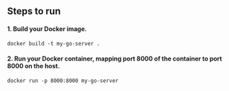 ## Steps to run

#### 1. Build your Docker image.
<code>docker build -t my-go-server . </code>

#### 2. Run your Docker container, mapping port 8000 of the container to port 8000 on the host.

<code>docker run -p 8000:8000 my-go-server</code>